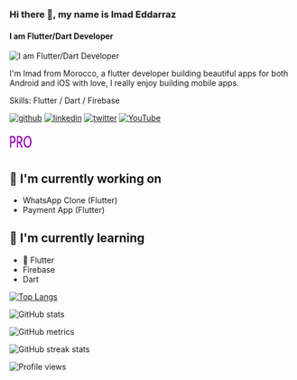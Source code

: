 ### Hi there 👋, my name is Imad Eddarraz
#### I am Flutter/Dart Developer
![I am Flutter/Dart Developer](https://storage.googleapis.com/cms-storage-bucket/6a07d8a62f4308d2b854.svg)

I'm Imad from Morocco, a flutter developer building beautiful apps for both Android and iOS with love, I really enjoy building mobile apps.

Skills: Flutter / Dart / Firebase 



[<img src='https://cdn.jsdelivr.net/npm/simple-icons@3.0.1/icons/github.svg' alt='github' height='40'>](https://github.com/Imadevel0per)  [<img src='https://cdn.jsdelivr.net/npm/simple-icons@3.0.1/icons/linkedin.svg' alt='linkedin' height='40'>](https://www.linkedin.com/in/imad-eddarraz-373087177/)  [<img src='https://cdn.jsdelivr.net/npm/simple-icons@3.0.1/icons/twitter.svg' alt='twitter' height='40'>](https://twitter.com/ImadEddarraz)  [<img src='https://cdn.jsdelivr.net/npm/simple-icons@3.0.1/icons/youtube.svg' alt='YouTube' height='40'>](https://www.youtube.com/channel/UCUMXZijAijpB-pqZpEorJTQ)  

<a href='https://github.com/pricing'><img src='https://raw.githubusercontent.com/acervenky/animated-github-badges/master/assets/pro.gif' width='40' height='40'></a> 

## 🔭 I'm currently working on

- WhatsApp Clone (Flutter)
- Payment App (Flutter)


## 🌱 I'm currently learning


- 📱 Flutter
- Firebase
- Dart


[![Top Langs](https://github-readme-stats.vercel.app/api/top-langs/?username=Imadevel0per)](https://github.com/anuraghazra/github-readme-stats)

![GitHub stats](https://github-readme-stats.vercel.app/api?username=Imadevel0per&show_icons=true)  

![GitHub metrics](https://metrics.lecoq.io/Imadevel0per)  

![GitHub streak stats](https://github-readme-streak-stats.herokuapp.com/?user=Imadevel0per)  

![Profile views](https://gpvc.arturio.dev/Imadevel0per)  


